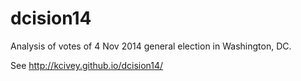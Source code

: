 dcision14
=========

Analysis of votes of 4 Nov 2014 general election in Washington, DC.

See http://kcivey.github.io/dcision14/
